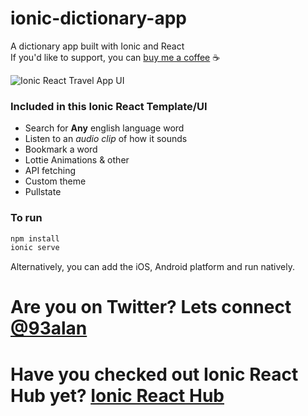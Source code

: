 # ionic-dictionary-app
A dictionary app built with Ionic and React
<br />
If you'd like to support, you can <a className="link" href="https://www.buymeacoffee.com/ionicreacthub" target="_blank" rel="noopener">buy me a coffee</a> ☕️

![Ionic React Travel App UI](https://repository-images.githubusercontent.com/390244002/f2ae1f3c-3661-465a-9e60-c17f4cfc576c)

### Included in this Ionic React Template/UI
* Search for **Any** english language word
* Listen to an _audio clip_ of how it sounds
* Bookmark a word
* Lottie Animations & other
* API fetching
* Custom theme
* Pullstate

### To run

```javascript
npm install
ionic serve
```

Alternatively, you can add the iOS, Android platform and run natively.

# Are you on Twitter? Lets connect [@93alan](https://twitter.com/93alan)
# Have you checked out Ionic React Hub yet? [Ionic React Hub](https://ionicreacthub.com)
